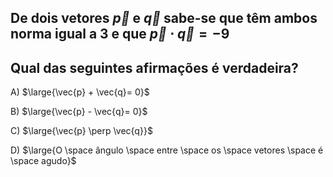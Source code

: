 ## De dois vetores $\vec{p}$ e $\vec{q}$ sabe-se que têm ambos norma igual a 3 e que $\vec{p} \cdot \vec{q}= -9$

## Qual das seguintes afirmações é verdadeira?

A) $\large{\vec{p} + \vec{q}= 0}$

B) $\large{\vec{p} - \vec{q}= 0}$

C) $\large{\vec{p} \perp \vec{q}}$

D) $\large{O \space ângulo \space entre \space os \space vetores \space é \space agudo}$


